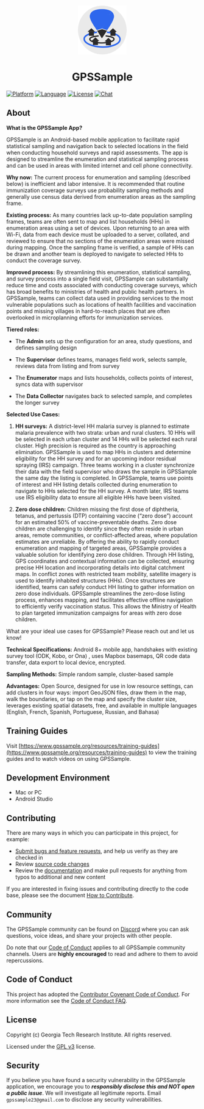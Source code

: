 <div align="center">
  <a href="https://www.gpssample.org">
    <img alt="GPSSample logo" src="images/gpssample.png" height="128">
  </a>
  <h1>GPSSample</h1>
</div>

[![Platform](https://img.shields.io/badge/Platform-Android-3B90C4.svg?style=flat)](https://www.android.com)
[![Language](https://img.shields.io/badge/Language-Kotlin-blue.svg?style=flat)](https://kotlinlang.org)
[![License](https://img.shields.io/badge/License-GPL%20v3-blue.svg?style=flat)](LICENSE.md)
[![Chat](https://img.shields.io/badge/Chat-on%20slack-60C53A.svg?style=flat)](https://slack.com/signin)

## About

**What is the GPSSample App?**

GPSSample is an Android-based mobile application to facilitate rapid
statistical sampling and navigation back to selected locations in the
field when conducting household surveys and rapid assessments. The app
is designed to streamline the enumeration and statistical sampling
process and can be used in areas with limited internet and cell phone
connectivity.

**Why now:**  The current process for enumeration and sampling (described below) is inefficient and labor intensive. It is recommended that routine immunization coverage surveys use probability sampling methods and generally use census data derived from enumeration areas as the sampling frame. 

**Existing process:** As many countries lack up-to-date population sampling frames, teams are often sent to map and list households (HHs) in enumeration areas using a set of devices. Upon returning to an area with Wi-Fi, data from each device must be uploaded to a server, collated, and reviewed to ensure that no sections of the enumeration areas were missed during mapping. Once the sampling frame is verified, a sample of HHs can be drawn and another team is deployed to navigate to selected HHs to conduct the coverage survey. 

**Improved process:** By streamlining this enumeration, statistical sampling, and survey process into a single field visit, GPSSample can substantially reduce time and costs associated with conducting coverage surveys, which has broad benefits to ministries of health and public health partners. In GPSSample, teams can collect data used in providing services to the most vulnerable populations such as locations of health facilities and vaccination points and missing villages in hard-to-reach places that are often overlooked in microplanning efforts for immunization services.

**Tiered roles:**

- The **Admin** sets up the configuration for an area, study questions,
  and defines sampling design

- The **Supervisor** defines teams, manages field work, selects sample,
  reviews data from listing and from survey

- The **Enumerator** maps and lists households, collects points of
  interest, syncs data with supervisor

- The **Data Collector** navigates back to selected sample, and
  completes the longer survey

**Selected Use Cases:**

1.	**HH surveys:** A district-level HH malaria survey is planned to estimate malaria prevalence with two strata: urban and rural clusters. 10 HHs will be selected in each urban cluster and 14 HHs will be selected each rural cluster. High precision is required as the country is approaching elimination. GPSSample is used to map HHs in clusters and determine eligibility for the HH survey and for an upcoming indoor residual spraying (IRS) campaign. Three teams working in a cluster synchronize their data with the field supervisor who draws the sample in GPSSample the same day the listing is completed. In GPSSample, teams use points of interest and HH listing details collected during enumeration to navigate to HHs selected for the HH survey. A month later, IRS teams use IRS eligibility data to ensure all eligible HHs have been visited.

2.	**Zero dose children:** Children missing the first dose of diphtheria, tetanus, and pertussis (DTP) containing vaccine (“zero dose”) account for an estimated 50% of vaccine-preventable deaths. Zero dose children are challenging to identify since they often reside in urban areas, remote communities, or conflict-affected areas, where population estimates are unreliable. By offering the ability to rapidly conduct enumeration and mapping of targeted areas, GPSSample provides a valuable solution for identifying zero dose children. Through HH listing, GPS coordinates and contextual information can be collected, ensuring precise HH location and incorporating details into digital catchment maps. In conflict zones with restricted team mobility, satellite imagery is used to identify inhabited structures (HHs). Once structures are identified, teams can safely conduct HH listing to gather information on zero dose individuals. GPSSample streamlines the zero-dose listing process, enhances mapping, and facilitates effective offline navigation to efficiently verify vaccination status. This allows the Ministry of Health to plan targeted immunization campaigns for areas with zero dose children. 

What are your ideal use cases for GPSSample? Please reach out and let us know!

**Technical Specifications:** Android 8+ mobile app, handshakes with existing survey tool (ODK, Kobo, or Ona) , uses Mapbox basemaps, QR code data transfer, data export to local device, encrypted.

**Sampling Methods:** Simple random sample, cluster-based sample

**Advantages:** Open Source, designed for use in low resource settings, can add clusters in four ways: import GeoJSON files, draw them in the map, walk the boundaries, or tap on the map and specify the cluster size, leverages existing spatial datasets, free, and available in multiple languages (English, French, Spanish, Portuguese, Russian, and Bahasa)

## Training Guides

Visit [https://www.gpssample.org/resources/training-guides](https://www.gpssample.org/resources/training-guides) to view the training guides and to watch videos on using GPSSample.

## Development Environment

* Mac or PC
* Android Studio
  
## Contributing

There are many ways in which you can participate in this project, for example:

* [Submit bugs and feature requests](https://github.com/GPS-Sample/GPS-Sample/issues), and help us verify as they are checked in
* Review [source code changes](https://github.com/GPS-Sample/GPS-Sample/pulls)
* Review the [documentation](https://github.com/GPS-Sample/GPS-Sample/tree/main/Documents) and make pull requests for anything from typos to additional and new content

If you are interested in fixing issues and contributing directly to the code base, please see the document [How to Contribute](How-to-Contribute.md).
  
## Community

The GPSSample community can be found on [Discord](https://discord.gg/xJWY4ckr) where you can ask questions, voice ideas, and share your projects with other people.

Do note that our [Code of Conduct](https://www.contributor-covenant.org/) applies to all GPSSample community channels. Users are **highly encouraged** to read and adhere to them to avoid repercussions.

## Code of Conduct

This project has adopted the [Contributor Covenant Code of Conduct](https://www.contributor-covenant.org/). For more information see the [Code of Conduct FAQ](https://www.contributor-covenant.org/faq/).

## License

Copyright (c) Georgia Tech Research Institute. All rights reserved.

Licensed under the [GPL v3](LICENSE.md) license.

## Security

If you believe you have found a security vulnerability in the GPSSample application, we encourage you to **_responsibly disclose this and NOT open a public issue_**. We will investigate all legitimate reports. Email `gpssample23@gmail.com` to disclose any security vulnerabilities.
